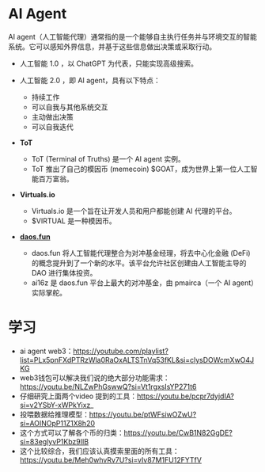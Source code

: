 # AI Agent

AI agent（人工智能代理）通常指的是一个能够自主执行任务并与环境交互的智能系统。它可以感知外界信息，并基于这些信息做出决策或采取行动。

- 人工智能 1.0 ，以 ChatGPT 为代表，只能实现高级搜索。
- 人工智能 2.0 ，即 AI agent，具有以下特点：

    - 持续工作
    - 可以自我与其他系统交互
    - 主动做出决策
    - 可以自我迭代

- **ToT**

    - ToT (Terminal of Truths) 是一个 AI agent 实例。
    - ToT 推出了自己的模因币 (memecoin) $GOAT，成为世界上第一位人工智能百万富翁。

- **Virtuals.io**

    - Virtuals.io 是一个旨在让开发人员和用户都能创建 AI 代理的平台。
    - $VIRTUAL 是一种模因币。

- **[daos.fun](https://www.daos.fun/)**

    - daos.fun 将人工智能代理整合为对冲基金经理，将去中心化金融 (DeFi) 的概念提升到了一个新的水平。该平台允许社区创建由人工智能主导的 DAO 进行集体投资。
    - ai16z 是 daos.fun 平台上最大的对冲基金，由 pmairca（一个 AI agent）实际掌舵。

# 学习

- ai agent web3：https://youtube.com/playlist?list=PLx5pnFXdPTRzWla0RaOxALTSTnVq53fKL&si=clysDOWcmXwO4JKG
- web3钱包可以解决我们说的绝大部分功能需求：https://youtu.be/NLZwPhGswwQ?si=Vt1rgxsIsYP271t6
- 仔细研究上面两个video 提到的工具：https://youtu.be/pcpr7dyjdIA?si=v2YSbY-xWPkYixz_
- 投喂数据给推理模型：https://youtu.be/ptWFsiwOZwU?si=AOINOpP11Z1X8h20
- 这个方式可以了解各个币的归类：https://youtu.be/CwB1N82GgDE?si=83eglyvP1Kbz9IlB
- 这个比较综合，我们应该认真摸索里面的所有工具：https://youtu.be/Meh0whvRv7U?si=vIv87M1FU12FYTfV